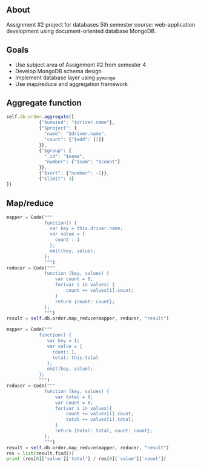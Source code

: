 ## About
Assignment #2 project for databases 5th semester course: web-application development using document-oriented database MongoDB.

## Goals
* Use subject area of Assignment #2 from semester 4
* Develop MongoDB schema design
* Implement database layer using `pymongo`
* Use map/reduce and aggregation framework

## Aggregate function
```js
self.db.order.aggregate([
            {"$unwind": "$driver.name"}, 
            {"$project": {
              "name": "$driver.name", 
              "count": {"$add": [1]}
            }},
            {"$group": {
              "_id": "$name", 
              "number": {"$sum": "$count"}
            }}, 
            {"$sort": {"number": -1}}, 
            {"$limit": 3}
])

```
## Map/reduce 
```py
mapper = Code("""
              function() {
                var key = this.driver.name;
                var value = {
                  count : 1
                };
                emit(key, value);
              };
              """)
reducer = Code("""
              function (key, values) {
                  var count = 0;
                  for(var i in values) {
                      count += values[i].count;
                  }
                  return {count: count};
              };
              """)
result = self.db.order.map_reduce(mapper, reducer, "result")
```

```py
mapper = Code("""
            function() {
               var key = 1;
               var value = {
                 count: 1,
                 total: this.total
               };
               emit(key, value);
            };
            """)
reducer = Code("""
              function (key, values) {
                  var total = 0;
                  var count = 0;
                  for(var i in values){
                      count += values[i].count;
                      total += values[i].total;
                  }
                  return {total: total, count: count};
              };
              """)
result = self.db.order.map_reduce(mapper, reducer, "result")
res = list(result.find())
print (res[0]['value']['total'] / res[0]['value']['count'])

```
